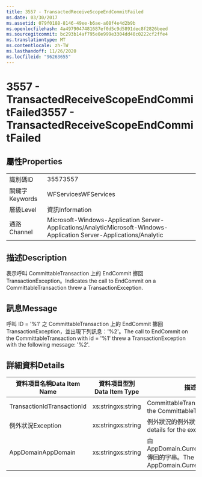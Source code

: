 ```yaml
---
title: 3557 - TransactedReceiveScopeEndCommitFailed
ms.date: 03/30/2017
ms.assetid: 079f0188-8146-49ee-b6ae-a08f4e4d2b9b
ms.openlocfilehash: 4a4979047481687ef0d5c9d5891dec8f2826beed
ms.sourcegitcommit: bc293b14af795e0e999e3304dd40c0222cf2ffe4
ms.translationtype: MT
ms.contentlocale: zh-TW
ms.lasthandoff: 11/26/2020
ms.locfileid: "96263655"
---
```

# <a name="3557---transactedreceivescopeendcommitfailed"></a><span data-ttu-id="8e0bc-102">3557 - TransactedReceiveScopeEndCommitFailed</span><span class="sxs-lookup"><span data-stu-id="8e0bc-102">3557 - TransactedReceiveScopeEndCommitFailed</span></span>

## <a name="properties"></a><span data-ttu-id="8e0bc-103">屬性</span><span class="sxs-lookup"><span data-stu-id="8e0bc-103">Properties</span></span>  
  
|||  
|-|-|  
|<span data-ttu-id="8e0bc-104">識別碼</span><span class="sxs-lookup"><span data-stu-id="8e0bc-104">ID</span></span>|<span data-ttu-id="8e0bc-105">3557</span><span class="sxs-lookup"><span data-stu-id="8e0bc-105">3557</span></span>|  
|<span data-ttu-id="8e0bc-106">關鍵字</span><span class="sxs-lookup"><span data-stu-id="8e0bc-106">Keywords</span></span>|<span data-ttu-id="8e0bc-107">WFServices</span><span class="sxs-lookup"><span data-stu-id="8e0bc-107">WFServices</span></span>|  
|<span data-ttu-id="8e0bc-108">層級</span><span class="sxs-lookup"><span data-stu-id="8e0bc-108">Level</span></span>|<span data-ttu-id="8e0bc-109">資訊</span><span class="sxs-lookup"><span data-stu-id="8e0bc-109">Information</span></span>|  
|<span data-ttu-id="8e0bc-110">通路</span><span class="sxs-lookup"><span data-stu-id="8e0bc-110">Channel</span></span>|<span data-ttu-id="8e0bc-111">Microsoft-Windows-Application Server-Applications/Analytic</span><span class="sxs-lookup"><span data-stu-id="8e0bc-111">Microsoft-Windows-Application Server-Applications/Analytic</span></span>|  
  
## <a name="description"></a><span data-ttu-id="8e0bc-112">描述</span><span class="sxs-lookup"><span data-stu-id="8e0bc-112">Description</span></span>  

 <span data-ttu-id="8e0bc-113">表示呼叫 CommittableTransaction 上的 EndCommit 擲回 TransactionException。</span><span class="sxs-lookup"><span data-stu-id="8e0bc-113">Indicates the call to EndCommit on a CommittableTransaction threw a TransactionException.</span></span>  
  
## <a name="message"></a><span data-ttu-id="8e0bc-114">訊息</span><span class="sxs-lookup"><span data-stu-id="8e0bc-114">Message</span></span>  

 <span data-ttu-id="8e0bc-115">呼叫 ID = '%1' 之 CommittableTransaction 上的 EndCommit 擲回 TransactionException，並出現下列訊息：'%2'。</span><span class="sxs-lookup"><span data-stu-id="8e0bc-115">The call to EndCommit on the CommittableTransaction with id = '%1' threw a TransactionException with the following message: '%2'.</span></span>  
  
## <a name="details"></a><span data-ttu-id="8e0bc-116">詳細資料</span><span class="sxs-lookup"><span data-stu-id="8e0bc-116">Details</span></span>  
  
|<span data-ttu-id="8e0bc-117">資料項目名稱</span><span class="sxs-lookup"><span data-stu-id="8e0bc-117">Data Item Name</span></span>|<span data-ttu-id="8e0bc-118">資料項目型別</span><span class="sxs-lookup"><span data-stu-id="8e0bc-118">Data Item Type</span></span>|<span data-ttu-id="8e0bc-119">描述</span><span class="sxs-lookup"><span data-stu-id="8e0bc-119">Description</span></span>|  
|--------------------|--------------------|-----------------|  
|<span data-ttu-id="8e0bc-120">TransactionId</span><span class="sxs-lookup"><span data-stu-id="8e0bc-120">TransactionId</span></span>|<span data-ttu-id="8e0bc-121">xs:string</span><span class="sxs-lookup"><span data-stu-id="8e0bc-121">xs:string</span></span>|<span data-ttu-id="8e0bc-122">CommittableTransaction 的 ID。</span><span class="sxs-lookup"><span data-stu-id="8e0bc-122">The id of the CommittableTransaction.</span></span>|  
|<span data-ttu-id="8e0bc-123">例外狀況</span><span class="sxs-lookup"><span data-stu-id="8e0bc-123">Exception</span></span>|<span data-ttu-id="8e0bc-124">xs:string</span><span class="sxs-lookup"><span data-stu-id="8e0bc-124">xs:string</span></span>|<span data-ttu-id="8e0bc-125">例外狀況的例外狀況詳細資料</span><span class="sxs-lookup"><span data-stu-id="8e0bc-125">The exception details for the exception</span></span>|  
|<span data-ttu-id="8e0bc-126">AppDomain</span><span class="sxs-lookup"><span data-stu-id="8e0bc-126">AppDomain</span></span>|<span data-ttu-id="8e0bc-127">xs:string</span><span class="sxs-lookup"><span data-stu-id="8e0bc-127">xs:string</span></span>|<span data-ttu-id="8e0bc-128">由 AppDomain.CurrentDomain.FriendlyName 傳回的字串。</span><span class="sxs-lookup"><span data-stu-id="8e0bc-128">The string returned by AppDomain.CurrentDomain.FriendlyName.</span></span>|
